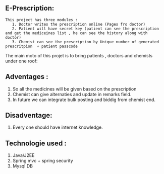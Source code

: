 E-Prescription:
---------------------------------------------------------------------------------------------------------------
    This project has three modules :
       1. Doctor writes the prescription online (Pages fro doctor)
       2. Patient will have secret key (patient can see the prescription and get the mediceines list , he can see the history along with doctor)
       3. Chemist can see the prescription by Unique number of generated prescritpion  + patient passcode

The main moto of this projet is to bring patients , doctors and chemists under one roof:

Adventages :
----------------------------
1. So all the medicines will be given based on the prescription 
2. Chemist can give alternaties and update in remarks field.
3. In future we can integrate bulk posting and biddig from chemist end.

Disadventage:
--------------------------------------------
1. Every one should have internet knowledge.


Technologie used :
----------------------------------------------------------------------------------------------------------------
1. Java/J2EE
2. Spring mvc + spring security
3. Mysql DB


